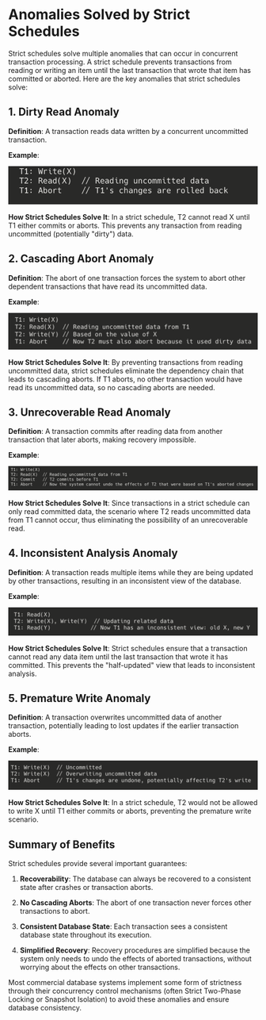 # Anomalies Solved by Strict Schedules

Strict schedules solve multiple anomalies that can occur in concurrent transaction processing. A strict schedule prevents transactions from reading or writing an item until the last transaction that wrote that item has committed or aborted. Here are the key anomalies that strict schedules solve:

## 1. Dirty Read Anomaly

**Definition**: A transaction reads data written by a concurrent uncommitted transaction.

**Example**:

![Dirty Read](assets/09.png)

**How Strict Schedules Solve It**: In a strict schedule, T2 cannot read X until T1 either commits or aborts. This prevents any transaction from reading uncommitted (potentially "dirty") data.

## 2. Cascading Abort Anomaly

**Definition**: The abort of one transaction forces the system to abort other dependent transactions that have read its uncommitted data.

**Example**:

![Cascading Abort Anomaly](assets/10.png)

**How Strict Schedules Solve It**: By preventing transactions from reading uncommitted data, strict schedules eliminate the dependency chain that leads to cascading aborts. If T1 aborts, no other transaction would have read its uncommitted data, so no cascading aborts are needed.

## 3. Unrecoverable Read Anomaly

**Definition**: A transaction commits after reading data from another transaction that later aborts, making recovery impossible.

**Example**:

![Unrecoverable Read Anomaly](assets/11.png)

**How Strict Schedules Solve It**: Since transactions in a strict schedule can only read committed data, the scenario where T2 reads uncommitted data from T1 cannot occur, thus eliminating the possibility of an unrecoverable read.

## 4. Inconsistent Analysis Anomaly

**Definition**: A transaction reads multiple items while they are being updated by other transactions, resulting in an inconsistent view of the database.

**Example**:

![Inconsitent Analysis Anomaly](assets/12.png)

**How Strict Schedules Solve It**: Strict schedules ensure that a transaction cannot read any data item until the last transaction that wrote it has committed. This prevents the "half-updated" view that leads to inconsistent analysis.

## 5. Premature Write Anomaly

**Definition**: A transaction overwrites uncommitted data of another transaction, potentially leading to lost updates if the earlier transaction aborts.

**Example**:

![Premature Write Anomaly](assets/13.png)

**How Strict Schedules Solve It**: In a strict schedule, T2 would not be allowed to write X until T1 either commits or aborts, preventing the premature write scenario.

## Summary of Benefits

Strict schedules provide several important guarantees:

1. **Recoverability**: The database can always be recovered to a consistent state after crashes or transaction aborts.

2. **No Cascading Aborts**: The abort of one transaction never forces other transactions to abort.

3. **Consistent Database State**: Each transaction sees a consistent database state throughout its execution.

4. **Simplified Recovery**: Recovery procedures are simplified because the system only needs to undo the effects of aborted transactions, without worrying about the effects on other transactions.

Most commercial database systems implement some form of strictness through their concurrency control mechanisms (often Strict Two-Phase Locking or Snapshot Isolation) to avoid these anomalies and ensure database consistency.
